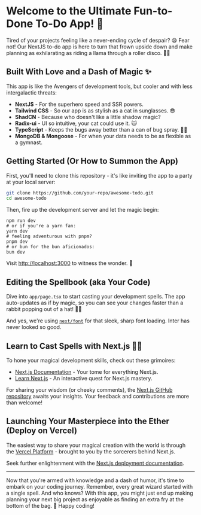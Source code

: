 # Welcome to the Ultimate Fun-to-Done To-Do App! 🚀

Tired of your projects feeling like a never-ending cycle of despair? 😪 Fear not! Our NextJS to-do app is here to turn that frown upside down and make planning as exhilarating as riding a llama through a roller disco. 🦙💃

## Built With Love and a Dash of Magic ✨

This app is like the Avengers of development tools, but cooler and with less intergalactic threats:

- **NextJS** - For the superhero speed and SSR powers.
- **Tailwind CSS** - So our app is as stylish as a cat in sunglasses. 😎
- **ShadCN** - Because who doesn't like a little shadow magic?
- **Radix-ui** - UI so intuitive, your cat could use it. 🐱
- **TypeScript** - Keeps the bugs away better than a can of bug spray. 🐛❌
- **MongoDB & Mongoose** - For when your data needs to be as flexible as a gymnast.

## Getting Started (Or How to Summon the App)

First, you'll need to clone this repository - it's like inviting the app to a party at your local server:

```bash
git clone https://github.com/your-repo/awesome-todo.git
cd awesome-todo
```

Then, fire up the development server and let the magic begin:

```
npm run dev
# or if you're a yarn fan:
yarn dev
# feeling adventurous with pnpm?
pnpm dev
# or bun for the bun aficionados:
bun dev
```

Visit [http://localhost:3000](http://localhost:3000) to witness the wonder. 🌈

## Editing the Spellbook (aka Your Code)

Dive into `app/page.tsx` to start casting your development spells. The app auto-updates as if by magic, so you can see your changes faster than a rabbit popping out of a hat! 🎩🐇

And yes, we're using [`next/font`](https://nextjs.org/docs/basic-features/font-optimization) for that sleek, sharp font loading. Inter has never looked so good.

## Learn to Cast Spells with Next.js 🧙‍♂️

To hone your magical development skills, check out these grimoires:

- [Next.js Documentation](https://nextjs.org/docs) - Your tome for everything Next.js.
- [Learn Next.js](https://nextjs.org/learn) - An interactive quest for Next.js mastery.

For sharing your wisdom (or cheeky comments), the [Next.js GitHub repository](https://github.com/vercel/next.js/) awaits your insights. Your feedback and contributions are more than welcome!

## Launching Your Masterpiece into the Ether (Deploy on Vercel)

The easiest way to share your magical creation with the world is through the [Vercel Platform](https://vercel.com/new?utm_medium=default-template&filter=next.js&utm_source=create-next-app&utm_campaign=create-next-app-readme) - brought to you by the sorcerers behind Next.js.

Seek further enlightenment with the [Next.js deployment documentation](https://nextjs.org/docs/deployment).

---

Now that you're armed with knowledge and a dash of humor, it's time to embark on your coding journey. Remember, every great wizard started with a single spell. And who knows? With this app, you might just end up making planning your next big project as enjoyable as finding an extra fry at the bottom of the bag. 🍟 Happy coding!
